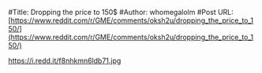 #Title: Dropping the price to 150$
#Author: whomegalolm
#Post URL: [https://www.reddit.com/r/GME/comments/oksh2u/dropping_the_price_to_150/](https://www.reddit.com/r/GME/comments/oksh2u/dropping_the_price_to_150/)


https://i.redd.it/f8nhkmn6ldb71.jpg